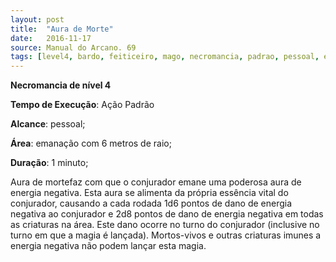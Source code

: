 ```yaml
---
layout: post
title:  "Aura de Morte"
date:   2016-11-17
source: Manual do Arcano. 69
tags: [level4, bardo, feiticeiro, mago, necromancia, padrao, pessoal, emanacao, minuto]
---
```


**Necromancia de nível 4**

**Tempo de Execução**: Ação Padrão

**Alcance**: pessoal;

**Área**:  emanação com 6 metros de raio;

**Duração**: 1 minuto;

Aura de mortefaz com que o conjurador emane uma poderosa aura de energia 
negativa. Esta aura se alimenta da própria 
essência vital do conjurador, causando a 
cada rodada 1d6 pontos de dano de energia negativa ao conjurador e 2d8 pontos 
de dano de energia negativa em todas as 
criaturas na área. Este dano ocorre no turno do conjurador (inclusive no turno em 
que a magia é lançada). Mortos-vivos e 
outras criaturas imunes a energia negativa 
não podem lançar esta magia.